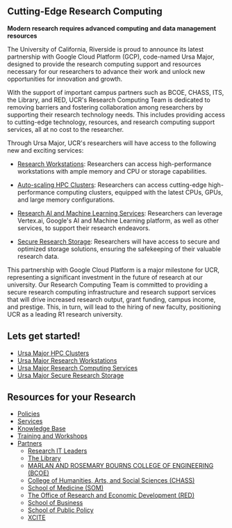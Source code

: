 ## Cutting-Edge Research Computing ##

**Modern research requires advanced computing and data management resources** 

The University of California, Riverside is proud to announce its latest partnership with Google Cloud Platform (GCP), code-named Ursa Major, designed to provide the research computing support and resources necessary for our researchers to advance their work and unlock new opportunities for innovation and growth.

With the support of important campus partners such as BCOE, CHASS, ITS, the Library, and RED, UCR's Research Computing Team is dedicated to removing barriers and fostering collaboration among researchers by supporting their research technology needs. This includes providing access to cutting-edge technology, resources, and research computing support services, all at no cost to the researcher.

Through Ursa Major, UCR's researchers will have access to the following new and exciting services:

* [Research Workstations](Knowledge_Base/Ursa_Major_Research_Workstations.md): Researchers can access high-performance workstations with ample memory and CPU or storage capabilities.

* [Auto-scaling HPC Clusters](Knowledge_Base/Ursa_Major_HPC_Clusters.md): Researchers can access cutting-edge high-performance computing clusters, equipped with the latest CPUs, GPUs, and large memory configurations.

* [Research AI and Machine Learning Services](Knowledge_Base/Ursa_Major_Research_Services.md): Researchers can leverage Vertex.ai, Google's AI and Machine Learning platform, as well as other services, to support their research endeavors.

* [Secure Research Storage](Knowledge_Base/Ursa_Major_Research_Storage.md): Researchers will have access to secure and optimized storage solutions, ensuring the safekeeping of their valuable research data.

This partnership with Google Cloud Platform is a major milestone for UCR, representing a significant investment in the future of research at our university. Our Research Computing Team is committed to providing a secure research computing infrastructure and research support services that will drive increased research output, grant funding, campus income, and prestige. This, in turn, will lead to the hiring of new faculty, positioning UCR as a leading R1 research university.

## Lets get started! ##

* [Ursa Major HPC Clusters](Knowledge_Base/Ursa_Major_HPC_Clusters.md)
* [Ursa Major Research Workstations](Knowledge_Base/Ursa_Major_Research_Workstations.md)
* [Ursa Major Research Computing Services](Knowledge_Base/Research_Computing_Services.md)
* [Ursa Major Secure Research Storage](Knowledge_Base/Ursa_Major_Research_Storage.md)

## Resources for your Research ##

* [Policies](Knowledge_Base/Ursa_Major_Policy.md)
* [Services](Knowledge_Base/README.md#Services)
* [Knowledge Base](Knowledge_Base)
* [Training and Workshops](Knowledge_Base/README.md#Training_and_Workshops)
* [Partners]()
    * [Research IT Leaders](Knowledge_Base/Research_IT_Leaders)
    * [The Library](https://library.ucr.edu/)
    * [MARLAN AND ROSEMARY BOURNS COLLEGE OF ENGINEERING (BCOE)](https://www.engr.ucr.edu/)
    * [College of Humanities, Arts, and Social Sciences (CHASS)](https://chass.ucr.edu/)
    * [School of Medicine (SOM)](https://medschool.ucr.edu/)
    * [The Office of Research and Economic Development (RED)](https://research.ucr.edu/)
    * [School of Business](https://business.ucr.edu/)
    * [School of Public Policy](https://spp.ucr.edu/)
    * [XCITE](https://xcite.ucr.edu/)
